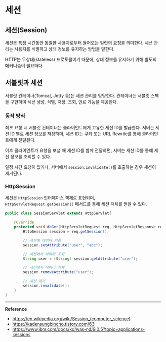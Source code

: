# 세션
## 세션(Session)
세션은 특정 시간동안 동일한 사용자로부터 들어오는 일련의 요청을 의미한다.
세션 관리는 사용자를 식별하고 상태 정보를 유지하는 방법을 말한다.

HTTP는 무상태(stateless) 프로토콜이기 때문에, 상태 정보를 유지하기 위해 별도의 메커니즘이 필요하다.

## 서블릿과 세션
서블릿 컨테이너(Tomcat, Jetty 등)는 세션 관리를 담당한다.
컨테이너는 서블릿 스펙을 구현하여 세션 생성, 식별, 저장, 조회, 만료 기능을 제공한다.

### 동작 방식
최초 요청 시 서블릿 컨테이너는 클라이언트에게 고유한 세션 ID를 발급한다.
서버는 세션 ID 별로 세션 정보를 저장하며, 세션 ID는 쿠키 또는 URL Rewrite를 통해 클라이언트에게 전달된다.

이후 클라이언트가 요청을 보낼 때 세션 ID를 함께 전달하면, 서버는 세션 ID를 통해 세션 정보를 조회할 수 있다.

일정 시간 요청이 없거나, 서버에서 `session.invalidate()`를 호출하는 경우 세션이 제거된다.

### HttpSession
세션은 `HttpSession` 인터페이스 객체로 표현되며, `HttpServletRequest.getSession()` 메서드를 통해 세션 객체를 얻을 수 있다.
```java
public class SessionServlet extends HttpServlet{

    @Override
    protected void doGet(HttpServletRequest req, HttpServletResponse resp) throws ServletException, IOException 
        HttpSession session = req.getSession();

        // 세션에 데이터 저장
        session.setAttribute("user", "abc");

        // 세션에서 데이터 조회
        String user = (String) session.getAttribute("user");

        // 세션에서 데이터 삭제
        session.removeAttribute("user");

        // 세션 제거
        session.invalidate();
    }
}
```

---
**Reference**<br>
- https://en.wikipedia.org/wiki/Session_(computer_science)
- https://kadensungbincho.tistory.com/63
- https://www.ibm.com/docs/ko/was-nd/9.0.5?topic=applications-sessions

